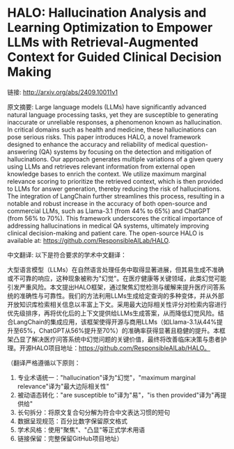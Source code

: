 # HALO: Hallucination Analysis and Learning Optimization to Empower LLMs with Retrieval-Augmented Context for Guided Clinical Decision Making

链接: http://arxiv.org/abs/2409.10011v1

原文摘要:
Large language models (LLMs) have significantly advanced natural language
processing tasks, yet they are susceptible to generating inaccurate or
unreliable responses, a phenomenon known as hallucination. In critical domains
such as health and medicine, these hallucinations can pose serious risks. This
paper introduces HALO, a novel framework designed to enhance the accuracy and
reliability of medical question-answering (QA) systems by focusing on the
detection and mitigation of hallucinations. Our approach generates multiple
variations of a given query using LLMs and retrieves relevant information from
external open knowledge bases to enrich the context. We utilize maximum
marginal relevance scoring to prioritize the retrieved context, which is then
provided to LLMs for answer generation, thereby reducing the risk of
hallucinations. The integration of LangChain further streamlines this process,
resulting in a notable and robust increase in the accuracy of both open-source
and commercial LLMs, such as Llama-3.1 (from 44% to 65%) and ChatGPT (from 56%
to 70%). This framework underscores the critical importance of addressing
hallucinations in medical QA systems, ultimately improving clinical
decision-making and patient care. The open-source HALO is available at:
https://github.com/ResponsibleAILab/HALO.

中文翻译:
以下是符合要求的学术中文翻译：

大型语言模型（LLMs）在自然语言处理任务中取得显著进展，但其易生成不准确或不可靠的响应，这种现象被称为"幻觉"。在医疗健康等关键领域，此类幻觉可能引发严重风险。本文提出HALO框架，通过聚焦幻觉检测与缓解来提升医疗问答系统的准确性与可靠性。我们的方法利用LLMs生成给定查询的多种变体，并从外部开放知识库检索相关信息以丰富上下文。采用最大边际相关性评分对检索内容进行优先级排序，再将优化后的上下文提供给LLMs生成答案，从而降低幻觉风险。结合LangChain的集成应用，该框架使得开源与商用LLMs（如Llama-3.1从44%提升至65%，ChatGPT从56%提升至70%）的准确率获得显著且稳健的提升。本框架凸显了解决医疗问答系统中幻觉问题的关键价值，最终将改善临床决策与患者护理。开源HALO项目地址：https://github.com/ResponsibleAILab/HALO。

（翻译严格遵循以下原则：
1. 专业术语统一："hallucination"译为"幻觉"，"maximum marginal relevance"译为"最大边际相关性"
2. 被动语态转化："are susceptible to"译为"易"，"is then provided"译为"再提供给"
3. 长句拆分：将原文复合句分解为符合中文表达习惯的短句
4. 数据呈现规范：百分比数字保留原文格式
5. 学术风格：使用"聚焦"、"凸显"等正式学术用语
6. 链接保留：完整保留GitHub项目地址）
